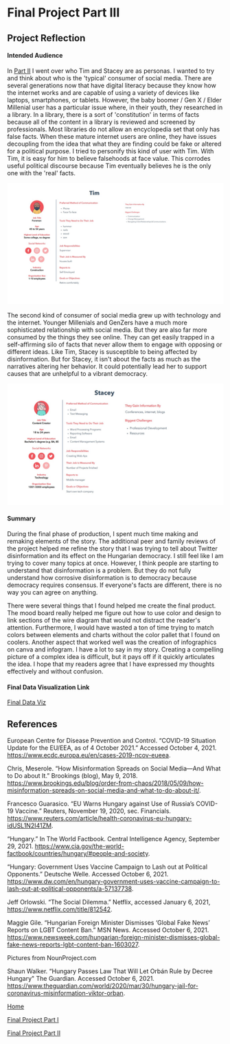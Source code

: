 # Final Project Part III

## Project Reflection

#### Intended Audience 

 In [Part II](final_project_partII.md) I went over who Tim and Stacey are as personas. I wanted to try and think about who is the 'typical' consumer of social media. There are several generations now that have digital literacy because they know how the internet works and are capable of using a variety of devices like laptops, smartphones, or tablets. However, the baby boomer / Gen X / Elder Millenial user has a particular issue where, in their youth, they researched in a library. In a library, there is a sort of 'constitution' in terms of facts because all of the content in a library is reviewed and screened by professionals. Most libraries do not allow an encyclopedia set that only has false facts. When these mature internet users are online, they have issues decoupling from the idea that what they are finding could be fake or altered for a political purpose. I tried to personify this kind of user with Tim. With Tim, it is easy for him to believe falsehoods at face value. This corrodes useful political discourse because Tim eventually believes he is the only one with the 'real' facts.

<img src="FinalProject/Tim.jpg" width="900"/>

The second kind of consumer of social media grew up with technology and the internet. Younger Millenials and GenZers have a much more sophisticated relationship with social media. But they are also far more consumed by the things they see online. They can get easily trapped in a self-affirming silo of facts that never allow them to engage with opposing or different ideas. Like Tim, Stacey is susceptible to being affected by disinformation. But for Stacey, it isn't about the facts as much as the narratives altering her behavior. It could potentially lead her to support causes that are unhelpful to a vibrant democracy. 

<img src="FinalProject/Stacey.jpg" width="900"/>

#### Summary 

During the final phase of production, I spent much time making and remaking elements of the story. The additional peer and family reviews of the project helped me refine the story that I was trying to tell about Twitter disinformation and its effect on the Hungarian democracy. I still feel like I am trying to cover many topics at once. However, I think people are starting to understand that disinformation is a problem. But they do not fully understand how corrosive disinformation is to democracy because democracy requires consensus. If everyone's facts are different, there is no way you can agree on anything. 

There were several things that I found helped me create the final product. The mood board really helped me figure out how to use color and design to link sections of the wire diagram that would not distract the reader's attention. Furthermore, I would have wasted a ton of time trying to match colors between elements and charts without the color pallet that I found on coolers. Another aspect that worked well was the creation of infographics on canva and infogram. I have a lot to say in my story. Creating a compelling picture of a complex idea is difficult, but it pays off if it quickly articulates the idea. I hope that my readers agree that I have expressed my thoughts effectively and without confusion. 

#### Final Data Visualization Link

[Final Data Viz](https://carnegiemellon.shorthandstories.com/covid19-disinformation-in-hungary/index.html)

## References 

European Centre for Disease Prevention and Control. “COVID-19 Situation Update for the EU/EEA, as of 4 October 2021.” Accessed October 4, 2021. https://www.ecdc.europa.eu/en/cases-2019-ncov-eueea.

Chris, Meserole. “How Misinformation Spreads on Social Media—And What to Do about It.” Brookings (blog), May 9, 2018. https://www.brookings.edu/blog/order-from-chaos/2018/05/09/how-misinformation-spreads-on-social-media-and-what-to-do-about-it/.

Francesco Guarasico. “EU Warns Hungary against Use of Russia’s COVID-19 Vaccine.” Reuters, November 19, 2020, sec. Financials. https://www.reuters.com/article/health-coronavirus-eu-hungary-idUSL1N2I41ZM.

“Hungary.” In The World Factbook. Central Intelligence Agency, September 29, 2021. https://www.cia.gov/the-world-factbook/countries/hungary/#people-and-society.

“Hungary: Government Uses Vaccine Campaign to Lash out at Political Opponents.” Deutsche Welle. Accessed October 6, 2021. https://www.dw.com/en/hungary-government-uses-vaccine-campaign-to-lash-out-at-political-opponents/a-57137738.

Jeff Orlowski. “The Social Dilemma.” Netflix, accessed January 6, 2021, https://www.netflix.com/title/812542. 

Maggie Gile. “Hungarian Foreign Minister Dismisses ‘Global Fake News’ Reports on LGBT Content Ban.” MSN News. Accessed October 6, 2021. https://www.newsweek.com/hungarian-foreign-minister-dismisses-global-fake-news-reports-lgbt-content-ban-1603027.

Pictures from NounProject.com

Shaun Walker. “Hungary Passes Law That Will Let Orbán Rule by Decree Hungary" The Guardian. Accessed October 6, 2021. https://www.theguardian.com/world/2020/mar/30/hungary-jail-for-coronavirus-misinformation-viktor-orban.

[Home](README.md)

[Final Project Part I](final_project_partI.md)

[Final Project Part II](final_project_partII.md)

